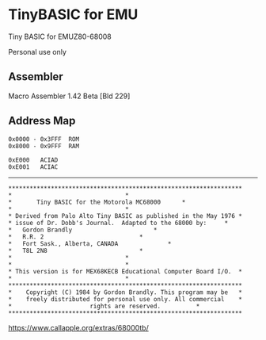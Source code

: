 # TinyBASIC for EMU
Tiny BASIC for EMUZ80-68008

Personal use only

## Assembler  
Macro Assembler 1.42 Beta [Bld 229]


## Address Map
```
0x0000 - 0x3FFF  ROM
0x8000 - 0x9FFF  RAM

0xE000   ACIAD
0xE001   ACIAC
```

------------------------------------------------------------------------
```
******************************************************************
*								 *
*		Tiny BASIC for the Motorola MC68000		 *
*								 *
* Derived from Palo Alto Tiny BASIC as published in the May 1976 *
* issue of Dr. Dobb's Journal.  Adapted to the 68000 by:	 *
*	Gordon Brandly						 *
*	R.R. 2							 *
*	Fort Sask., Alberta, CANADA				 *
*	T8L 2N8							 *
*								 *
*								 *
* This version is for MEX68KECB Educational Computer Board I/O.	 *
*								 *
******************************************************************
*    Copyright (C) 1984 by Gordon Brandly. This program may be	 *
*    freely distributed for personal use only. All commercial	 *
*                      rights are reserved.			 *
****************************************************************** 
```

https://www.callapple.org/extras/68000tb/
